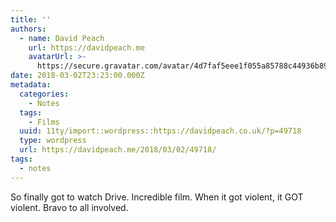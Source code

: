 ```yaml
---
title: ''
authors:
  - name: David Peach
    url: https://davidpeach.me
    avatarUrl: >-
      https://secure.gravatar.com/avatar/4d7faf5eee1f055a85788c44936b8995eaab6dfb004e7854ec747ccb272e91ee?s=96&d=mm&r=g
date: 2018-03-02T23:23:00.000Z
metadata:
  categories:
    - Notes
  tags:
    - Films
  uuid: 11ty/import::wordpress::https://davidpeach.co.uk/?p=49718
  type: wordpress
  url: https://davidpeach.me/2018/03/02/49718/
tags:
  - notes
---
```

So finally got to watch Drive. Incredible film. When it got violent, it GOT violent. Bravo to all involved.